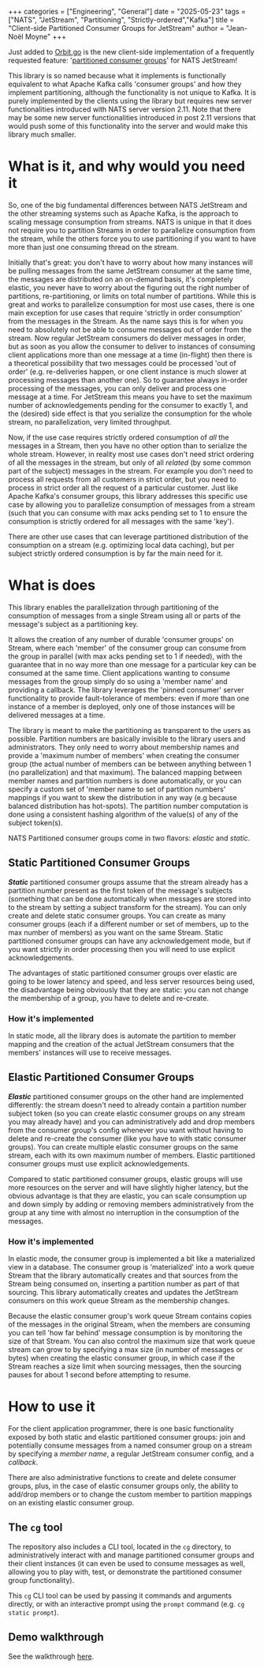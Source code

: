 +++
categories = ["Engineering", "General"]
date = "2025-05-23"
tags = ["NATS", "JetStream", "Partitioning", "Strictly-ordered","Kafka"]
title = "Client-side Partitioned Consumer Groups for JetStream"
author = "Jean-Noël Moyne"
+++

Just added to [Orbit.go](https://github.com/synadia-io/orbit.go) is the new client-side implementation of a frequently requested feature: '[partitioned consumer groups](https://github.com/synadia-io/orbit.go/tree/main/partitionedconsumergroups)' for NATS JetStream! 

This library is so named because what it implements is functionally equivalent to what Apache Kafka calls 'consumer groups' and how they implement partitioning, although the functionality is not unique to Kafka. It is purely implemented by the clients using the library but requires new server functionalities introduced with NATS server version 2.11. Note that there may be some new server functionalities introduced in post 2.11 versions that would push some of this functionality into the server and would make this library much smaller.

# What is it, and why would you need it

So, one of the big fundamental differences between NATS JetStream and the other streaming systems such as Apache Kafka, is the approach to scaling message consumption from streams. NATS is unique in that it does not require you to partition Streams in order to parallelize consumption from the stream, while the others force you to use partitioning if you want to have more than just one consuming thread on the stream.

Initially that's great: you don't have to worry about how many instances will be pulling messages from the same JetStream consumer at the same time, the messages are distributed on an on-demand basis, it's completely elastic, you never have to worry about the figuring out the right number of partitions, re-partitioning, or limits on total number of partitions. While this is great and works to parallelize consumption for most use cases, there is one main exception for use cases that require 'strictly in order consumption' from the messages in the Stream. As the name says this is for when you need to absolutely not be able to consume messages out of order from the stream. Now regular JetStream consumers do deliver messages in order, but as soon as you allow the consumer to deliver to instances of consuming client applications more than one message at a time (in-flight) then there is a theoretical possibility that two messages could be processed 'out of order' (e.g. re-deliveries happen, or one client instance is much slower at processing messages than another one). So to guarantee always in-order processing of the messages, you can only deliver and process one message at a time. For JetStream this means you have to set the maximum number of acknowledgements pending for the consumer to exactly 1, and the (desired) side effect is that you serialize the consumption for the whole stream, no parallelization, very limited throughput.

Now, if the use case requires strictly ordered consumption of _all_ the messages in a Stream, then you have no other option than to serialize the whole stream. However, in reality most use cases don't need strict ordering of all the messages in the stream, but only of all _related_ (by some common part of the subject) messages in the stream. For example you don't need to process all requests from all customers in strict order, but you need to process in strict order all the request of a particular customer. Just like Apache Kafka's consumer groups, this library addresses this specific use case by allowing you to parallelize consumption of messages from a stream (such that you can consume with max acks pending set to 1 to ensure the consumption is strictly ordered for all messages with the same 'key').

There are other use cases that can leverage partitioned distribution of the consumption on a stream (e.g. optimizing local data caching), but per subject strictly ordered consumption is by far the main need for it.

# What is does

This library enables the parallelization through partitioning of the consumption of messages from a single Stream using all or parts of the message's subject as a partitioning key.

It allows the creation of any number of durable 'consumer groups' on Stream, where each 'member' of the consumer group can consume from the group in parallel (with max acks pending set to 1 if needed), with the guarantee that in no way more than one message for a particular key can be consumed at the same time. Client applications wanting to consume messages from the group simply do so using a 'member name' and providing a callback. The library leverages the 'pinned consumer' server functionality to provide fault-tolerance of members: even if more than one instance of a member is deployed, only one of those instances will be delivered messages at a time.

The library is meant to make the partitioning as transparent to the users as possible. Partition numbers are basically invisible to the library users and administrators. They only need to worry about membership names and provide a 'maximum number of members' when creating the consumer group (the actual number of members can be between anything between 1 (no parallelization) and that maximum). The balanced mapping between member names and partition numbers is done automatically, or you can specify a custom set of 'member name to set of partition numbers' mappings if you want to skew the distribution in any way (e.g because balanced distribution has hot-spots). The partition number computation is done using a consistent hashing algorithm of the value(s) of any of the subject token(s).

NATS Partitioned consumer groups come in two flavors: *elastic* and *static*.

## Static Partitioned Consumer Groups
***Static*** partitioned consumer groups assume that the stream already has a partition number present as the first token of the message's subjects (something that can be done automatically when messages are stored into to the stream by setting a subject transform for the stream). You can only create and delete static consumer groups. You can create as many consumer groups (each if a different number or set of members, up to the max number of members) as you want on the same Stream. Static partitioned consumer groups can have any acknowledgement mode, but if you want strictly in order processing then you will need to use explicit acknowledgements.

The advantages of static partitioned consumer groups over elastic are going to be lower latency and speed, and less server resources being used, the disadvantage being obviously that they are static: you can not change the membership of a group, you have to delete and re-create.

### How it's implemented
In static mode, all the library does is automate the partition to member mapping and the creation of the actual JetStream consumers that the members' instances will use to receive messages.

## Elastic Partitioned Consumer Groups
***Elastic*** partitioned consumer groups on the other hand are implemented differently: the stream doesn't need to already contain a partition number subject token (so you can create elastic consumer groups on any stream you may already have) and you can administratively add and drop members from the consumer group's config whenever you want without having to delete and re-create the consumer (like you have to with static consumer groups). You can create multiple elastic consumer groups on the same stream, each with its own maximum number of members. Elastic partitioned consumer groups must use explicit acknowledgements.

Compared to static partitioned consumer groups, elastic groups will use more resources on the server and will have slightly higher latency, but the obvious advantage is that they are elastic, you can scale consumption up and down simply by adding or removing members administratively from the group at any time with almost no interruption in the consumption of the messages.

### How it's implemented
In elastic mode, the consumer group is implemented a bit like a materialized view in a database. The consumer group is 'materialized' into a work queue Stream that the library automatically creates and that sources from the Stream being consumed on, inserting a partition number as part of that sourcing. This library automatically creates and updates the JetStream consumers on this work queue Stream as the membership changes.

Because the elastic consumer group's work queue Stream contains copies of the messages in the original Stream, when the members are consuming you can tell 'how far behind' message consumption is by monitoring the size of that Stream. You can also control the maximum size that work queue stream can grow to by specifying a max size (in number of messages or bytes) when creating the elastic consumer group, in which case if the Stream reaches a size limit when sourcing messages, then the sourcing pauses for about 1 second before attempting to resume.

# How to use it

For the client application programmer, there is one basic functionality exposed by both static and elastic partitioned consumer groups: join and potentially consume messages from a named consumer group on a stream by specifying a _member name_, a regular JetStream consumer config, and a _callback_.

There are also administrative functions to create and delete consumer groups, plus, in the case of elastic consumer groups only, the ability to add/drop members or to change the custom member to partition mappings on an existing elastic consumer group.

## The `cg` tool

The repository also includes a CLI tool, located in the `cg` directory, to administratively interact with and manage partitioned consumer groups and their client instances (it can even be used to consume messages as well, allowing you to play with, test, or demonstrate the partitioned consumer group functionality).

This `cg` CLI tool can be used by passing it commands and arguments directly, or with an interactive prompt using the `prompt` command (e.g. `cg static prompt`).

## Demo walkthrough

See the walkthrough [here](https://github.com/synadia-io/orbit.go/blob/main/partitionedconsumergroups/README.md#demo-walkthrough).
